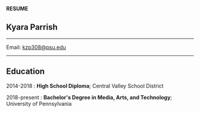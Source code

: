 **RESUME**

Kyara Parrish
--------------

-------------------     ----------------------------
Email:                             kzp308@psu.edu
-------------------     ----------------------------

Education
---------

2014-2018 
:   **High School Diploma**; Central Valley School District

2018-present
:   **Bachelor's Degree in Media, Arts, and Technology**; University of
   Pennsylvania
